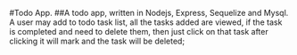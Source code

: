 #Todo App.
##A todo app, written in Nodejs, Express, Sequelize and Mysql.
A user may add to todo task list, all the tasks added are viewed, if the task is completed and need to delete them, then just click on that task after clicking it will mark and the task will be deleted;